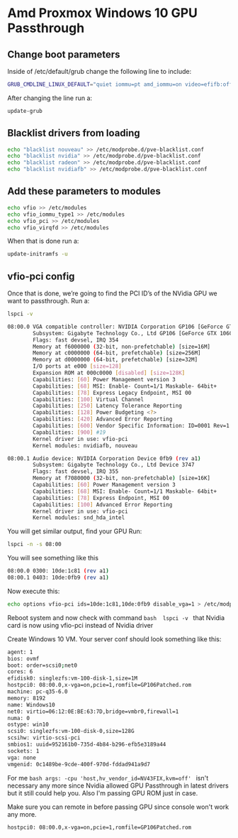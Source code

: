 # Amd Proxmox Windows 10 GPU Passthrough

## Change boot parameters

Inside of /etc/default/grub change the following line to include:



```bash
GRUB_CMDLINE_LINUX_DEFAULT="quiet iommu=pt amd_iommu=on video=efifb:off"
```
After changing the line run a:
```bash
update-grub
```

## Blacklist drivers from loading


```bash
echo "blacklist nouveau" >> /etc/modprobe.d/pve-blacklist.conf
echo "blacklist nvidia" >> /etc/modprobe.d/pve-blacklist.conf
echo "blacklist radeon" >> /etc/modprobe.d/pve-blacklist.conf
echo "blacklist nvidiafb" >> /etc/modprobe.d/pve-blacklist.conf
```

## Add these parameters to modules 


```bash
echo vfio >> /etc/modules
echo vfio_iommu_type1 >> /etc/modules
echo vfio_pci >> /etc/modules
echo vfio_virqfd >> /etc/modules
```
When that is done run a:

```bash
update-initramfs -u
```

## vfio-pci config

Once that is done, we’re going to find the PCI ID’s of the NVidia GPU we want to passthrough. Run a:

```bash
lspci -v
```
```bash
08:00.0 VGA compatible controller: NVIDIA Corporation GP106 [GeForce GTX 1060] (rev a1) (prog-if 00 [VGA controller])
        Subsystem: Gigabyte Technology Co., Ltd GP106 [GeForce GTX 1060]
        Flags: fast devsel, IRQ 354
        Memory at f6000000 (32-bit, non-prefetchable) [size=16M]
        Memory at c0000000 (64-bit, prefetchable) [size=256M]
        Memory at d0000000 (64-bit, prefetchable) [size=32M]
        I/O ports at e000 [size=128]
        Expansion ROM at 000c0000 [disabled] [size=128K]
        Capabilities: [60] Power Management version 3
        Capabilities: [68] MSI: Enable- Count=1/1 Maskable- 64bit+
        Capabilities: [78] Express Legacy Endpoint, MSI 00
        Capabilities: [100] Virtual Channel
        Capabilities: [250] Latency Tolerance Reporting
        Capabilities: [128] Power Budgeting <?>
        Capabilities: [420] Advanced Error Reporting
        Capabilities: [600] Vendor Specific Information: ID=0001 Rev=1 Len=024 <?>
        Capabilities: [900] #19
        Kernel driver in use: vfio-pci
        Kernel modules: nvidiafb, nouveau

08:00.1 Audio device: NVIDIA Corporation Device 0fb9 (rev a1)
        Subsystem: Gigabyte Technology Co., Ltd Device 3747
        Flags: fast devsel, IRQ 355
        Memory at f7080000 (32-bit, non-prefetchable) [size=16K]
        Capabilities: [60] Power Management version 3
        Capabilities: [68] MSI: Enable- Count=1/1 Maskable- 64bit+
        Capabilities: [78] Express Endpoint, MSI 00
        Capabilities: [100] Advanced Error Reporting
        Kernel driver in use: vfio-pci
        Kernel modules: snd_hda_intel
```
You will get similar output, find your GPU
Run:
```bash
lspci -n -s 08:00
```
You will see something like this
```bash
08:00.0 0300: 10de:1c81 (rev a1)
08:00.1 0403: 10de:0fb9 (rev a1)
```
Now execute this: 
```bash
echo options vfio-pci ids=10de:1c81,10de:0fb9 disable_vga=1 > /etc/modprobe.d/vfio.conf
```
Reboot system and now check with command ```bash  lspci -v ``` that Nvidia card is now using vfio-pci instead of Nvidia driver

Create Windows 10 VM. 
Your server conf should look something like this: 

```bash 
agent: 1
bios: ovmf
boot: order=scsi0;net0
cores: 6
efidisk0: singlezfs:vm-100-disk-1,size=1M
hostpci0: 08:00.0,x-vga=on,pcie=1,romfile=GP106Patched.rom
machine: pc-q35-6.0
memory: 8192
name: Windows10
net0: virtio=06:12:0E:BE:63:7D,bridge=vmbr0,firewall=1
numa: 0
ostype: win10
scsi0: singlezfs:vm-100-disk-0,size=128G
scsihw: virtio-scsi-pci
smbios1: uuid=952161b0-735d-4b84-b296-efb5e3189a44
sockets: 1
vga: none
vmgenid: 0c1489be-9cde-400f-970d-fddad941a9d7

```

For me ```bash args: -cpu 'host,hv_vendor_id=NV43FIX,kvm=off' ``` isn't necessary any more since Nvidia allowed GPU Passthrough in latest drivers but it still could help you. Also I'm passing GPU ROM just in case. 

Make sure you can remote in before passing GPU since console won't work any more.
``` bash 
hostpci0: 08:00.0,x-vga=on,pcie=1,romfile=GP106Patched.rom
```
